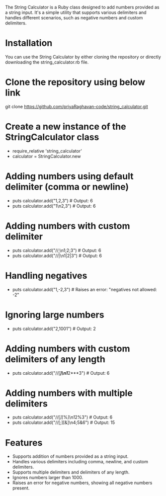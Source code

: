 The String Calculator is a Ruby class designed to add numbers provided as a string input. It's a simple utility that supports various delimiters and handles different scenarios, such as negative numbers and custom delimiters.

# Installation
You can use the String Calculator by either cloning the repository or directly downloading the string_calculator.rb file.

# Clone the repository using below link
git clone https://github.com/priyaRaghavan-code/string_calculator.git


# Create a new instance of the StringCalculator class
- require_relative 'string_calculator'
- calculator = StringCalculator.new

# Adding numbers using default delimiter (comma or newline)
- puts calculator.add("1,2,3")  # Output: 6
- puts calculator.add("1\n2,3")  # Output: 6

# Adding numbers with custom delimiter
- puts calculator.add("//;\n1;2;3")  # Output: 6
- puts calculator.add("//|\n1|2|3")  # Output: 6

# Handling negatives
- puts calculator.add("1,-2,3")  # Raises an error: "negatives not allowed: -2"

# Ignoring large numbers
- puts calculator.add("2,1001")  # Output: 2

# Adding numbers with custom delimiters of any length
- puts calculator.add("//[***]\n1***2***3")  # Output: 6

# Adding numbers with multiple delimiters
- puts calculator.add("//[*][%]\n1*2%3")  # Output: 6
- puts calculator.add("//[;][&]\n4;5&6")  # Output: 15

# Features
- Supports addition of numbers provided as a string input.
- Handles various delimiters including comma, newline, and custom delimiters.
- Supports multiple delimiters and delimiters of any length.
- Ignores numbers larger than 1000.
- Raises an error for negative numbers, showing all negative numbers present.